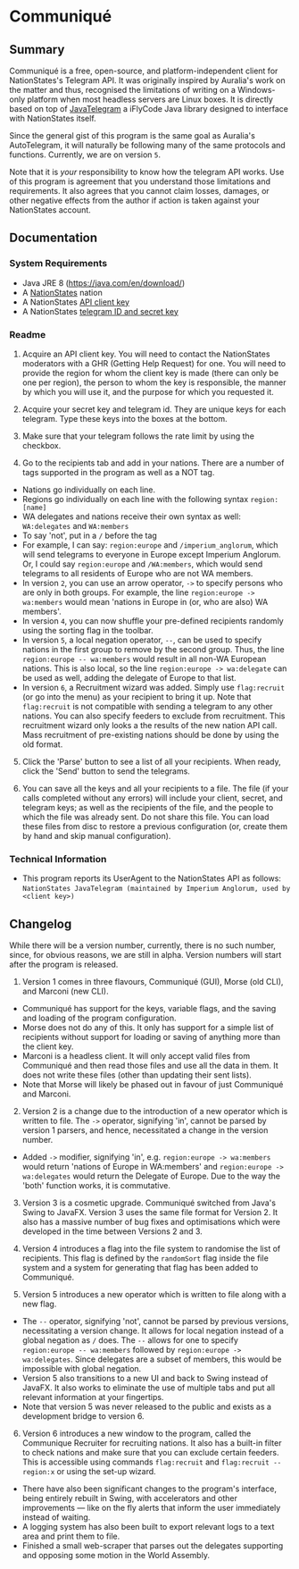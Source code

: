 # Communiqué #

## Summary ##
Communiqué is a free, open-source, and platform-independent client for NationStates's Telegram API. It was originally inspired by Auralia's work on the matter and thus, recognised the limitations of writing on a Windows-only platform when most headless servers are Linux boxes. It is directly based on top of [JavaTelegram](https://github.com/iFlyCode/NationStates-JavaTelegram) a iFlyCode Java library designed to interface with NationStates itself.

Since the general gist of this program is the same goal as Auralia's AutoTelegram, it will naturally be following many of the same protocols and functions. Currently, we are on version `5`.

Note that it is *your* responsibility to know how the telegram API works. Use of this program is agreement that you understand those limitations and requirements. It also agrees that you cannot claim losses, damages, or other negative effects from the author if action is taken against your NationStates account.

## Documentation ##

### System Requirements ###
* Java JRE 8 (https://java.com/en/download/)
* A [NationStates](http://www.nationstates.net) nation
* A NationStates [API client key](http://www.nationstates.net/pages/api.html#telegrams)
* A NationStates [telegram ID and secret key](http://www.nationstates.net/pages/api.html#telegrams)

### Readme ###
1. Acquire an API client key. You will need to contact the NationStates moderators with a GHR (Getting Help Request) for one. You will need to provide the region for whom the client key is made (there can only be one per region), the person to whom the key is responsible, the manner by which you will use it, and the purpose for which you requested it.

2. Acquire your secret key and telegram id. They are unique keys for each telegram. Type these keys into the boxes at the bottom.

3. Make sure that your telegram follows the rate limit by using the checkbox.

4. Go to the recipients tab and add in your nations. There are a number of tags supported in the program as well as a NOT tag.
  - Nations go individually on each line.
  - Regions go individually on each line with the following syntax `region:[name]`
  - WA delegates and nations receive their own syntax as well: `WA:delegates` and `WA:members`
  - To say 'not', put in a `/` before the tag
  - For example, I can say: `region:europe` and `/imperium_anglorum`, which will send telegrams to everyone in Europe except Imperium Anglorum. Or, I could say `region:europe` and `/WA:members`, which would send telegrams to all residents of Europe who are not WA members.
  - In version `2`, you can use an arrow operator, `->` to specify persons who are only in both groups. For example, the line `region:europe -> wa:members` would mean 'nations in Europe in (or, who are also) WA members'.
  - In version `4`, you can now shuffle your pre-defined recipients randomly using the sorting flag in the toolbar.
  - In version `5`, a local negation operator, `--`, can be used to specify nations in the first group to remove by the second group. Thus, the line `region:europe -- wa:members` would result in all non-WA European nations. This is also local, so the line `region:europe -> wa:delegate` can be used as well, adding the delegate of Europe to that list.
  - In version `6`, a Recruitment wizard was added. Simply use `flag:recruit` (or go into the menu) as your recipient to bring it up. Note that `flag:recruit` is not compatible with sending a telegram to any other nations. You can also specify feeders to exclude from recruitment. This recruitment wizard only looks a the results of the new nation API call. Mass recruitment of pre-existing nations should be done by using the old format.

5. Click the 'Parse' button to see a list of all your recipients. When ready, click the 'Send' button to send the telegrams.

6. You can save all the keys and all your recipients to a file. The file (if your calls completed without any errors) will include your client, secret, and telegram keys; as well as the recipients of the file, and the people to which the file was already sent. Do not share this file. You can load these files from disc to restore a previous configuration (or, create them by hand and skip manual configuration).

### Technical Information ####
* This program reports its UserAgent to the NationStates API as follows:
	`NationStates JavaTelegram (maintained by Imperium Anglorum, used by <client key>)`

## Changelog ##
While there will be a version number, currently, there is no such number, since, for obvious reasons, we are still in alpha. Version numbers will start after the program is released.

1. Version 1 comes in three flavours, Communiqué (GUI), Morse (old CLI), and Marconi (new CLI).
  - Communiqué has support for the keys, variable flags, and the saving and loading of the program configuration. 
  - Morse does not do any of this. It only has support for a simple list of recipients without support for loading or saving of anything more than the client key. 
  - Marconi is a headless client. It will only accept valid files from Communiqué and then read those files and use all the data in them. It does not write these files (other than updating their sent lists). 
  - Note that Morse will likely be phased out in favour of just Communiqué and Marconi.

2. Version 2 is a change due to the introduction of a new operator which is written to file. The `->` operator, signifying 'in', cannot be parsed by version 1 parsers, and hence, necessitated a change in the version number.
  - Added `->` modifier, signifying 'in', e.g. `region:europe -> wa:members` would return 'nations of Europe in WA:members' and `region:europe -> wa:delegates` would return the Delegate of Europe. Due to the way the 'both' function works, it is commutative.

3. Version 3 is a cosmetic upgrade. Communiqué switched from Java's Swing to JavaFX. Version 3 uses the same file format for Version 2. It also has a massive number of bug fixes and optimisations which were developed in the time between Versions 2 and 3.

4. Version 4 introduces a flag into the file system to randomise the list of recipients. This flag is defined by the `randomSort` flag inside the file system and a system for generating that flag has been added to Communiqué. 

5. Version 5 introduces a new operator which is written to file along with a new flag. 
  - The `--` operator, signifying 'not', cannot be parsed by previous versions, necessitating a version change. It allows for local negation instead of a global negation as `/` does. The `--` allows for one to specify `region:europe -- wa:members` followed by `region:europe -> wa:delegates`. Since delegates are a subset of members, this would be impossible with global negation.
  - Version 5 also transitions to a new UI and back to Swing instead of JavaFX. It also works to eliminate the use of multiple tabs and put all relevant information at your fingertips.
  - Note that version 5 was never released to the public and exists as a development bridge to version 6.

6. Version 6 introduces a new window to the program, called the Communique Recruiter for recruiting nations. It also has a built-in filter to check nations and make sure that you can exclude certain feeders. This is accessible using commands `flag:recruit` and `flag:recruit -- region:x` or using the set-up wizard.
  - There have also been significant changes to the program's interface, being entirely rebuilt in Swing, with accelerators and other improvements — like on the fly alerts that inform the user immediately instead of waiting.
  - A logging system has also been built to export relevant logs to a text area and print them to file.
  - Finished a small web-scraper that parses out the delegates supporting and opposing some motion in the World Assembly.
